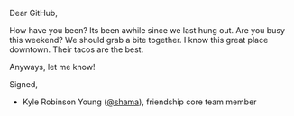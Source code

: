 Dear GitHub,

How have you been? Its been awhile since we last hung out. Are you busy this
weekend? We should grab a bite together. I know this great place downtown. Their
tacos are the best.

Anyways, let me know!

Signed,

- Kyle Robinson Young ([@shama](https://github.com/shama)), friendship core team member
